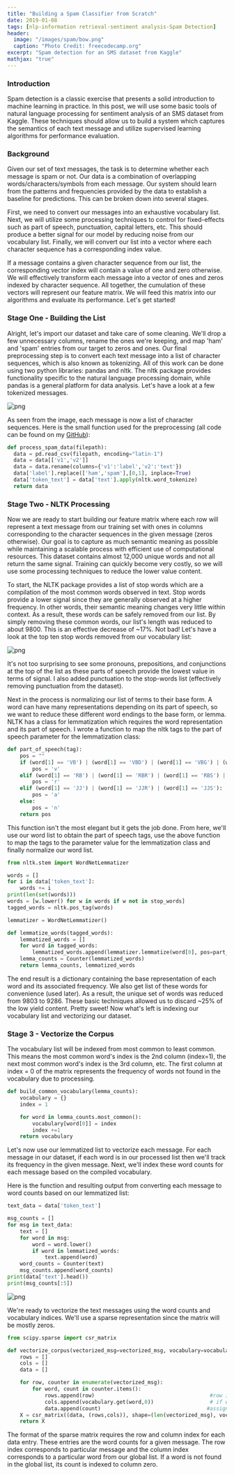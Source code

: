 ```yaml
---
title: "Building a Spam Classifier from Scratch"
date: 2019-01-08
tags: [nlp-information retrieval-sentiment analysis-Spam Detection]
header:
  image: "/images/spam/bow.png"
  caption: "Photo Credit: freecodecamp.org"
excerpt: "Spam detection for an SMS dataset from Kaggle"
mathjax: "true"
---
```

### Introduction

Spam detection is a classic exercise that presents a solid introduction to machine learning in practice. In this post, we will use some basic tools of natural language processing for sentiment analysis of an SMS dataset from Kaggle. These techniques should allow us to build a system which captures the semantics of each text message and utilize supervised learning algorithms for performance evaluation.

### Background

Given our set of text messages, the task is to determine whether each message is spam or not. Our data is a combination of overlapping words/characters/symbols from each message. Our system should learn from the patterns and frequencies provided by the data to establish a baseline for predictions. This can be broken down into several stages.

First, we need to convert our messages into an exhaustive vocabulary list. Next, we will utilize some processing techniques to control for fixed-effects such as part of speech, punctuation, capital letters, etc. This should produce a better signal for our model by reducing noise from our vocabulary list. Finally, we will convert our list into a vector where each character sequence has a corresponding index value.

If a message contains a given character sequence from our list, the corresponding vector index will contain a value of one and zero otherwise. We will effectively transform each message into a vector of ones and zeros indexed by character sequence. All together, the cumulation of these vectors will represent our feature matrix. We will feed this matrix into our algorithms and evaluate its performance. Let's get started!


### Stage One - Building the List

Alright, let's import our dataset and take care of some cleaning. We'll drop a few unnecessary columns, rename the ones we're keeping, and map 'ham' and 'spam' entries from our target to zeros and ones. Our final preprocessing step is to convert each text message into a list of character sequences, which is also known as tokenizing. All of this work can be done using two python libraries: pandas and nltk. The nltk package provides functionality specific to the natural language processing domain, while pandas is a general platform for data analysis. Let's have a look at a few tokenized messages.

![png](/images/spam/token-text.png?raw=True)

As seen from the image, each message is now a list of character sequences. Here is the small function used for the preprocessing (all code can be found on my [GitHub](https://github.com/l0rdm0rd)):

```python
def process_spam_data(filepath):
  data = pd.read_csv(filepath, encoding="latin-1")
  data = data[['v1','v2']]
  data = data.rename(columns={'v1':'label','v2':'text'})
  data['label'].replace(['ham','spam'],[0,1], inplace=True)
  data['token_text'] = data['text'].apply(nltk.word_tokenize)
  return data
```

### Stage Two - NLTK Processing

Now we are ready to start building our feature matrix where each row will represent a text message from our training set with ones in columns corresponding to the character sequences in the given message (zeros otherwise). Our goal is to capture as much semantic meaning as possible while maintaining a scalable process with efficient use of computational resources. This dataset contains almost 12,000 unique words and not all return the same signal. Training can quickly become very costly, so we will use some processing techniques to reduce the lower value content.

To start, the NLTK package provides a list of stop words which are a compilation of the most common words observed in text. Stop words provide a lower signal since they are generally observed at a higher frequency. In other words, their semantic meaning changes very little within context. As a result, these words can be safely removed from our list. By simply removing these common words, our list's length was reduced to about 9800. This is an effective decrease of ~17%. Not bad! Let's have a look at the top ten stop words removed from our vocabulary list:

![png](/images/spam/stop-words.png?raw=True)

It's not too surprising to see some pronouns, prepositions, and conjunctions at the top of the list as these parts of speech provide the lowest value in terms of signal. I also added punctuation to the stop-words list (effectively removing punctuation from the dataset).

Next in the process is normalizing our list of terms to their base form. A word can have many representations depending on its part of speech, so we want to reduce these different word endings to the base form, or lemma. NLTK has a class for lemmatization which requires the word representation and its part of speech. I wrote a function to map the nltk tags to the part of speech parameter for the lemmatization class:

```python
def part_of_speech(tag):
    pos = ""
    if (word[1] == 'VB') | (word[1] == 'VBD') | (word[1] == 'VBG') | (word[1] == 'VBN') | (word[1] == 'VBP') | (word[1] == 'VBZ'):
        pos = 'v'
    elif (word[1] == 'RB') | (word[1] == 'RBR') | (word[1] == 'RBS') | (word[1] == 'WRB'):
        pos = 'r'
    elif (word[1] == 'JJ') | (word[1] == 'JJR') | (word[1] == 'JJS'):
        pos = 'a'
    else:
        pos = 'n'
    return pos
```
This function isn't the most elegant but it gets the job done. From here, we'll use our word list to obtain the part of speech tags, use the above function to map the tags to the parameter value for the lemmatization class and finally normalize our word list.

```python
from nltk.stem import WordNetLemmatizer

words = []
for i in data['token_text']:
    words += i
print(len(set(words)))
words = [w.lower() for w in words if w not in stop_words]
tagged_words = nltk.pos_tag(words)

lemmatizer = WordNetLemmatizer()

def lemmatize_words(tagged_words):
    lemmatized_words = []
    for word in tagged_words:
        lemmatized_words.append(lemmatizer.lemmatize(word[0], pos=part_of_speech(word[1])))
    lemma_counts = Counter(lemmatized_words)
    return lemma_counts, lemmatized_words
```
The end result is a dictionary containing the base representation of each word and its associated frequency. We also get list of these words for convenience (used later). As a result, the unique set of words was reduced from 9803 to 9286. These basic techniques allowed us to discard ~25% of the low yield content. Pretty sweet! Now what's left is indexing our vocabulary list and vectorizing our dataset.

### Stage 3 - Vectorize the Corpus

The vocabulary list will be indexed from most common to least common. This means the most common word's index is the 2nd column (index=1), the next most common word's index is the 3rd column, etc. The first column at index = 0 of the matrix represents the frequency of words not found in the vocabulary due to processing.

```python
def build_common_vocabulary(lemma_counts):
    vocabulary = {}
    index = 1

    for word in lemma_counts.most_common():
        vocabulary[word[0]] = index
        index +=1
    return vocabulary
```
Let's now use our lemmatized list to vectorize each message. For each message in our dataset, if each word is in our processed list then we'll track its frequency in the given message. Next, we'll index these word counts for each message based on the compiled vocabulary.

Here is the function and resulting output from converting each message to word counts based on our lemmatized list:

```python
text_data = data['token_text']

msg_counts = []
for msg in text_data:
    text = []
    for word in msg:
        word = word.lower()
        if word in lemmatized_words:
            text.append(word)
    word_counts = Counter(text)
    msg_counts.append(word_counts)
print(data['text'].head())
print(msg_counts[:5])
```
![png](/images/spam/msg-counts.png?raw=True)

We're ready to vectorize the text messages using the word counts and vocabulary indices. We'll use a sparse representation since the matrix will be mostly zeros.

```python
from scipy.sparse import csr_matrix

def vectorize_corpus(vectorized_msg=vectorized_msg, vocabulary=vocabulary, vocab_size=1000):
    rows = []
    cols = []
    data = []

    for row, counter in enumerate(vectorized_msg):
        for word, count in counter.items():
            rows.append(row)                                     #row index for message
            cols.append(vocabulary.get(word,0))                  # if word is in msg, get index for word, otherwise index=0
            data.append(count)                                  #assign word count at X[r,c]
    X = csr_matrix((data, (rows,cols)), shape=(len(vectorized_msg), vocab_size+1))
    return X
```
The format of the sparse matrix requires the row and column index for each data entry. These entries are the word counts for a given message. The row index corresponds to particular message and the column index corresponds to a particular word from our global list. If a word is not found in the global list, its count is indexed to column zero.
